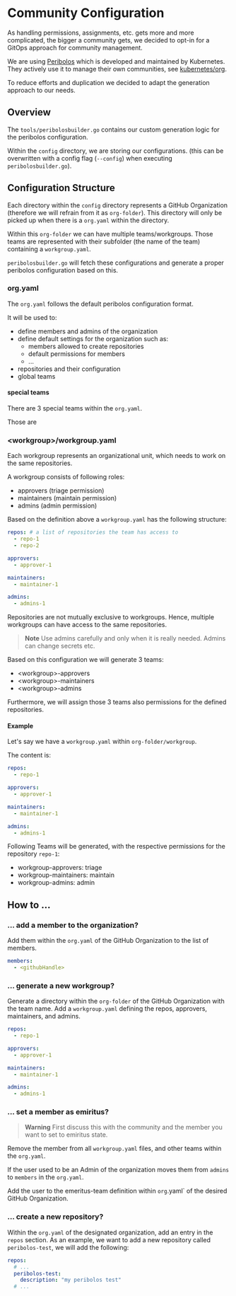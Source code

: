 # Community Configuration

As handling permissions, assignments, etc. gets more and more complicated, the bigger a community gets,
we decided to opt-in for a GitOps approach for community management.

We are using [Peribolos](https://docs.prow.k8s.io/docs/components/cli-tools/peribolos/) which is developed and maintained by Kubernetes.
They actively use it to manage their own communities, see [kubernetes/org](https://github.com/kubernetes/org).

To reduce efforts and duplication we decided to adapt the generation approach to our needs.

## Overview

The `tools/peribolosbuilder.go` contains our custom generation logic for the peribolos configuration.

Within the `config` directory, we are storing our configurations.
(this can be overwritten with a config flag (`--config`) when executing `peribolosbuilder.go`).

## Configuration Structure

Each directory within the `config` directory represents a GitHub Organization (therefore we will refrain from it as `org-folder`).
This directory will only be picked up when there is a `org.yaml` within the directory.

Within this `org-folder` we can have multiple teams/workgroups.
Those teams are represented with their subfolder (the name of the team) containing a `workgroup.yaml`.

`peribolosbuilder.go` will fetch these configurations and generate a proper peribolos configuration based on this.

### org.yaml

The `org.yaml` follows the default peribolos configuration format.

It will be used to:

- define members and admins of the organization
- define default settings for the organization such as:
  - members allowed to create repositories
  - default permissions for members
  - ...
- repositories and their configuration
- global teams

#### special teams

There are 3 special teams within the `org.yaml`.

Those are

### &lt;workgroup&gt;/workgroup.yaml

Each workgroup represents an organizational unit, which needs to work on the same repositories.

A workgroup consists of following roles:

- approvers (triage permission)
- maintainers (maintain permission)
- admins (admin permission)

Based on the definition above a `workgroup.yaml` has the following structure:

```yaml
repos: # a list of repositories the team has access to
  - repo-1
  - repo-2

approvers:
  - approver-1

maintainers:
  - maintainer-1

admins:
  - admins-1
```

Repositories are not mutually exclusive to workgroups.
Hence, multiple workgroups can have access to the same repositories.

> **Note**
> Use admins carefully and only when it is really needed.
> Admins can change secrets etc.

Based on this configuration we will generate 3 teams:

- &lt;workgroup&gt;-approvers
- &lt;workgroup&gt;-maintainers
- &lt;workgroup&gt;-admins

Furthermore, we will assign those 3 teams also permissions for the defined repositories.

#### Example

Let's say we have a `workgroup.yaml` within `org-folder/workgroup`.

The content is:

```yaml
repos:
  - repo-1

approvers:
  - approver-1

maintainers:
  - maintainer-1

admins:
  - admins-1
```

Following Teams will be generated, with the respective permissions for the repository `repo-1`:

- workgroup-approvers: triage
- workgroup-maintainers: maintain
- workgroup-admins: admin

## How to ...

### ... add a member to the organization?

Add them within the `org.yaml` of the GitHub Organization to the list of members.

```yaml
members:
  - <githubHandle>
```

### ... generate a new workgroup?

Generate a directory within the `org-folder` of the GitHub Organization with the team name.
Add a `workgroup.yaml` defining the repos, approvers, maintainers, and admins.

```yaml
repos:
  - repo-1

approvers:
  - approver-1

maintainers:
  - maintainer-1

admins:
  - admins-1
```

### ... set a member as emiritus?

> **Warning**
> First discuss this with the community and the member you want to set to emiritus state.

Remove the member from all `workgroup.yaml` files, and other teams within the `org.yaml`.

If the user used to be an Admin of the organization moves them from `admins` to `members` in the `org.yaml`.

Add the user to the emeritus-team definition within `org`.yaml` of the desired GitHub Organization.

### ... create a new repository?

Within the `org.yaml` of the designated organization, add an entry in the `repos` section.
As an example, we want to add a new repository called `peribolos-test`, we will add the following:

```yaml
repos:
  # ...
  peribolos-test:
    description: "my peribolos test"
  # ...
```
